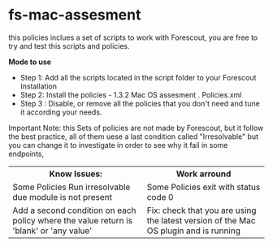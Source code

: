 # fs-mac-assesment
this policies inclues a set of scripts to work with Forescout, you are free to try and test this scripts and policies.

<b>Mode to use</b>

<ul>
  <li>Step 1:  Add all the scripts  located in the script folder to your Forescout Installation</li>
  <li>Step 2: Install the policies -  1.3.2 Mac OS assesment . Policies.xml</li>
  <li>Step 3 : Disable, or remove all the policies that you don't need and tune it according your needs.</li>
</ul>
 



 Important Note: this Sets of policies are not made by Forescout, but it follow the best practice, all of them uese a last condition called "Irresolvable" but you can change it to investigate in order to see why it fail in some endpoints, 


<table>
  <tr>
    <th> Know Issues: </th>
    <th>Work arround</th>
  </tr>
  <tr>
    <td>Some Policies Run irresolvable due module is not present</td>
    <td>Some Policies exit with status code 0 </td>
  </tr>
  <tr>
    <td>Add a second condition on each policy where the value return is 'blank' or 'any value' </td>
    <td>Fix: check that you are using the latest version of the Mac OS plugin  and is running</td>
  </tr>
</table>
